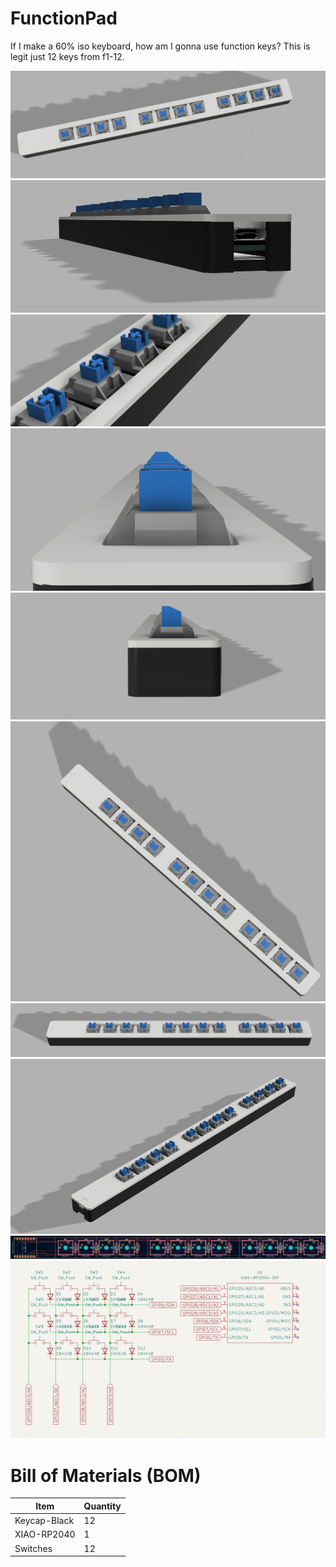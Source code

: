 # FunctionPad
If I make a 60% iso keyboard, how am I gonna use function keys? This is legit just 12 keys from f1-12.

![](/Images/Screenshot%202025-08-28%20012143.png)  
![](/Images/Screenshot%202025-08-28%20110636.png)  
![](/Images/Screenshot%202025-08-28%20110646.png)  
![](/Images/Screenshot%202025-08-28%20110736.png)  
![](/Images/Screenshot%202025-08-28%20110752.png)  
![](/Images/Screenshot%202025-08-28%20110808.png)  
![](/Images/Screenshot%202025-08-28%20110819.png)  
![](/Images/Screenshot%202025-08-28%20110827.png)  
![](/Images/Screenshot%202025-08-28%20132903.png)  
![](/Images/Screenshot%202025-08-28%20132916.png)  

# Bill of Materials (BOM)

| Item            | Quantity |
|-----------------|----------|
| Keycap-Black    | 12       |
| XIAO-RP2040     | 1        |
| Switches        | 12       |
